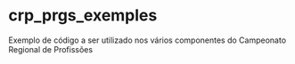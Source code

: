 # crp_prgs_exemples
Exemplo de código a ser utilizado nos vários componentes do Campeonato Regional de Profissões
